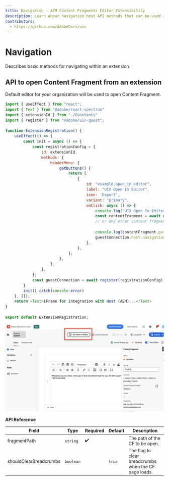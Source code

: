 ```yaml
---
title: Navigation - AEM Content Fragments Editor Extensibility
description: Learn about navigation host API methods that can be used in any extension
contributors:
  - https://github.com/AdobeDocs/uix
---
```


# Navigation

Describes basic methods for navigating within an extension.

## API to open Content Fragment from an extension

Default editor for your organization will be used to open Content Fragment.

```js
import { useEffect } from "react";
import { Text } from "@adobe/react-spectrum"
import { extensionId } from "./Constants"
import { register } from "@adobe/uix-guest";

function ExtensionRegistration() {
    useEffect(() => {
        const init = async () => {
            const registrationConfig = {
                id: extensionId,
                methods: {
                    headerMenu: {
                        getButtons() {
                            return [
                                {
                                    id: "example.open_in_editor",
                                    label: "UIX Open In Editor",
                                    icon: 'Export',
                                    variant: "primary",
                                    onClick: async () => {
                                        console.log("UIX Open In Editor has been pressed.");
                                        const contentFragment = await guestConnection.host.contentFragment.getContentFragment();
                                        // or any other content fragment path

                                        console.log(contentFragment.path);
                                        guestConnection.host.navigation.openEditor(contentFragment.path);
                                    },
                                },
                            ];
                        },
                    },
                },
            };
            const guestConnection = await register(registrationConfig);
        }
        init().catch(console.error)
    }, []);
    return <Text>IFrame for integration with Host (AEM)...</Text>
}

export default ExtensionRegistration;
```

![](./navigation.editor.open_in_editor.png)

**API Reference**

| Field                  | Type      | Required | Default | Description                                           |
|------------------------|-----------|--------|-----------|-------------------------------------------------------|
| fragmentPath           | `string`  | ✔️     |           | The path of the CF to be open.                        |
| shouldClearBreadcrumbs | `boolean` |        | `true`    | The flag to clear breadcrumbs when the CF page loads. |

